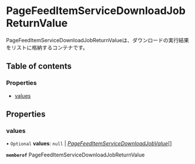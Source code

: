 # PageFeedItemServiceDownloadJobReturnValue


<div lang=\"ja\">PageFeedItemServiceDownloadJobReturnValueは、ダウンロードの実行結果をリストに格納するコンテナです。</div> 

## Table of contents

### Properties

- [values](pagefeeditemservicedownloadjobreturnvalue.md#values)

## Properties

### values

• `Optional` **values**: ``null`` \| [*PageFeedItemServiceDownloadJobValue*](pagefeeditemservicedownloadjobvalue.md)[]

**`memberof`** PageFeedItemServiceDownloadJobReturnValue
